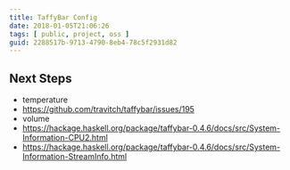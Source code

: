 ```yaml
---
title: TaffyBar Config
date: 2018-01-05T21:06:26
tags: [ public, project, oss ]
guid: 2288517b-9713-4790-8eb4-78c5f2931d82
---
```



<!--more-->

## Next Steps

 * temperature
 * https://github.com/travitch/taffybar/issues/195
 * volume
 * https://hackage.haskell.org/package/taffybar-0.4.6/docs/src/System-Information-CPU2.html
 * https://hackage.haskell.org/package/taffybar-0.4.6/docs/src/System-Information-StreamInfo.html
